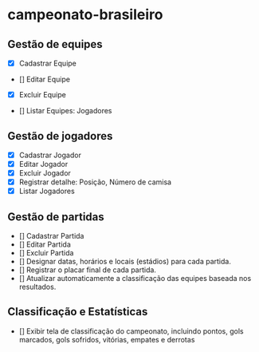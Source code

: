 # campeonato-brasileiro

## Gestão de equipes

- [x] Cadastrar Equipe
- [] Editar Equipe
- [x] Excluir Equipe
- [] Listar Equipes: Jogadores

## Gestão de jogadores

- [x] Cadastrar Jogador
- [x] Editar Jogador
- [x] Excluir Jogador
- [x] Registrar detalhe: Posição, Número de camisa
- [x] Listar Jogadores

## Gestão de partidas

- [] Cadastrar Partida
- [] Editar Partida
- [] Excluir Partida
- [] Designar datas, horários e locais (estádios) para cada partida.
- [] Registrar o placar final de cada partida.
- [] Atualizar automaticamente a classificação das equipes baseada nos resultados.

## Classificação e Estatísticas

- [] Exibir tela de classificação do campeonato, incluindo pontos, gols marcados, gols sofridos, vitórias, empates e derrotas
